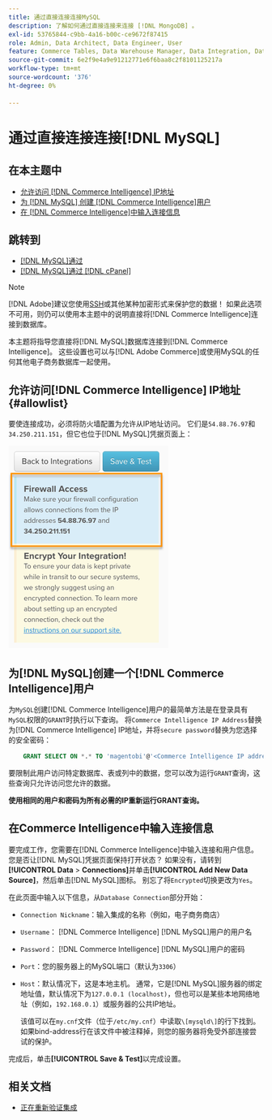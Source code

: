 ```yaml
---
title: 通过直接连接连接MySQL
description: 了解如何通过直接连接来连接 [!DNL MongoDB] 。
exl-id: 53765844-c9bb-4a16-b00c-ce9672f87415
role: Admin, Data Architect, Data Engineer, User
feature: Commerce Tables, Data Warehouse Manager, Data Integration, Data Import/Export
source-git-commit: 6e2f9e4a9e91212771e6f6baa8c2f8101125217a
workflow-type: tm+mt
source-wordcount: '376'
ht-degree: 0%

---
```


# 通过直接连接连接[!DNL MySQL]

## 在本主题中

* [允许访问 [!DNL Commerce Intelligence] IP地址](#allowlist)
* [为 [!DNL MySQL] 创建 [!DNL Commerce Intelligence]用户](#steptwo)
* [在 [!DNL Commerce Intelligence]中输入连接信息](#stepthree)

## 跳转到

* [[!DNL MySQL]通过 ](../integrations/mysql-via-ssh-tunnel.md)
* [[!DNL MySQL]通过 [!DNL cPanel]](../integrations/mysql-via-cpanel.md)

>[!NOTE]
>
>[!DNL Adobe]建议您使用[SSH](../integrations/mysql-via-ssh-tunnel.md)或其他某种加密形式来保护您的数据！ 如果此选项不可用，则仍可以使用本主题中的说明直接将[!DNL Commerce Intelligence]连接到数据库。

本主题将指导您直接将[!DNL MySQL]数据库连接到[!DNL Commerce Intelligence]。 这些设置也可以与[!DNL Adobe Commerce]或使用MySQL的任何其他电子商务数据库一起使用。

## 允许访问[!DNL Commerce Intelligence] IP地址 {#allowlist}

要使连接成功，必须将防火墙配置为允许从IP地址访问。 它们是`54.88.76.97`和`34.250.211.151`，但它也位于[!DNL MySQL]凭据页面上：

![MBI_Allow_Access_IPs.png](../../../assets/MBI_allow_access_IPs.png)

## 为[!DNL MySQL]创建一个[!DNL Commerce Intelligence]用户

为`MySQL`创建[!DNL Commerce Intelligence]用户的最简单方法是在登录具有`MySQL`权限的`GRANT`时执行以下查询。 将`Commerce Intelligence IP Address`替换为[!DNL Commerce Intelligence] IP地址，并将`secure password`替换为您选择的安全密码：

```sql
    GRANT SELECT ON *.* TO 'magentobi'@'<Commerce Intelligence IP address>' IDENTIFIED BY '<secure password>';
```

要限制此用户访问特定数据库、表或列中的数据，您可以改为运行`GRANT`查询，这些查询只允许访问您允许的数据。

**使用相同的用户和密码为所有必需的IP重新运行GRANT查询。**

## 在Commerce Intelligence中输入连接信息

要完成工作，您需要在[!DNL Commerce Intelligence]中输入连接和用户信息。 您是否让[!DNL MySQL]凭据页面保持打开状态？ 如果没有，请转到&#x200B;**[!UICONTROL Data** > **Connections]**&#x200B;并单击&#x200B;**[!UICONTROL Add New Data Source]**，然后单击[!DNL MySQL]图标。 别忘了将`Encrypted`切换更改为`Yes`。

在此页面中输入以下信息，从`Database Connection`部分开始：

* `Connection Nickname`：输入集成的名称（例如，电子商务商店）
* `Username`： [!DNL Commerce Intelligence] [!DNL MySQL]用户的用户名
* `Password`： [!DNL Commerce Intelligence] [!DNL MySQL]用户的密码
* `Port`：您的服务器上的MySQL端口（默认为`3306`）
* `Host`：默认情况下，这是本地主机。 通常，它是[!DNL MySQL]服务器的绑定地址值，默认情况下为`127.0.0.1 (localhost)`，但也可以是某些本地网络地址（例如，`192.168.0.1`）或服务器的公共IP地址。

  该值可以在`my.cnf`文件（位于`/etc/my.cnf`）中读取`\[mysqld\]`的行下找到。 如果bind-address行在该文件中被注释掉，则您的服务器将免受外部连接尝试的保护。

完成后，单击&#x200B;**[!UICONTROL Save & Test]**&#x200B;以完成设置。

## 相关文档

* [正在重新验证集成](https://experienceleague.adobe.com/docs/commerce-knowledge-base/kb/how-to/mbi-reauthenticating-integrations.html)
